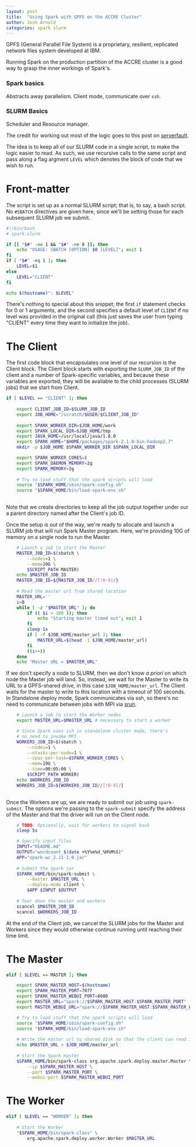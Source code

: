 ```yaml
---
layout: post
title:  "Using Spark with GPFS on the ACCRE Cluster"
author: Josh Arnold
categories: spark slurm 
---
```


GPFS (General Parallel File System) is a proprietary, resilient, replicated
network files system developed at IBM. 

Running Spark on the production partition of the ACCRE cluster is a good
way to grasp the inner workings of Spark's. 

### Spark basics
Abstracts away parallelism.
Client mode, communicate over `ssh`.

### SLURM Basics
Scheduler and Resource manager. 

The credit for working out most of the logic goes  to this post on
[serverfault](http://serverfault.com/questions/776687/how-can-i-run-spark-on-a-cluster-using-slurm).

The idea is to keep all of our SLURM code in a single script, to make the logic easier
to read. As such, we use recursive calls to the same script and pass along a flag
argment `LEVEL` which denotes the block of code that we wish to run. 

# Front-matter

The script is set up as a normal SLURM script; that is, to say, a bash script. No 
`#SBATCH` directives are given here, since we'll be setting those for each subsequent
SLURM job we submit.

```bash
#!/bin/bash
# spark.slurm

if [[ "$#" -ne 1 && "$#" -ne 0 ]]; then
    echo "USAGE: SBATCH [OPTION] $0 [LEVEL]"; exit 1
fi
if [ "$#" -eq 1 ]; then
    LEVEL=$1
else
    LEVEL="CLIENT"
fi

echo $(hostname)": $LEVEL" 
```

There's nothing to special about this snippet; the first `if` statement checks for
0 or 1 arguments, and the second specifies a default level of `CLIENT` if no level
was provided in the original call (this just saves the user from typing "CLIENT" every
time they want to initialize the job).

# The Client

The first code block that encapsulates one level of our recursion is the Client block.
The Client block starts with exporting the `SLURM_JOB_ID` of the client and a number of 
Spark-specific variables, and because these variables are exported, they will be
available to the child processes (SLURM jobs) that we start from Client.

```bash
if [ $LEVEL == "CLIENT" ]; then
   
    export CLIENT_JOB_ID=$SLURM_JOB_ID
    export JOB_HOME="/scratch/$USER/$CLIENT_JOB_ID"
    
    export SPARK_WORKER_DIR=$JOB_HOME/work
    export SPARK_LOCAL_DIR=$JOB_HOME/tmp
    export JAVA_HOME=/usr/local/java/1.8.0
    export SPARK_HOME="$HOME/packages/spark-2.1.0-bin-hadoop2.7"
    mkdir -p $JOB_HOME $SPARK_WORKER_DIR $SPARK_LOCAL_DIR 

    export SPARK_WORKER_CORES=1
    export SPARK_DAEMON_MEMORY=2g
    export SPARK_MEMORY=2g
    
    # Try to load stuff that the spark scripts will load
    source "$SPARK_HOME/sbin/spark-config.sh"
    source "$SPARK_HOME/bin/load-spark-env.sh"
   
```

Note that we create directories to keep all the job output together under our a 
parent directory named after the Client's job ID. 

Once the setup is out of the way, we're ready to allocate and launch a 
SLURM job that will run Spark Master program. Here, we're providing 10G of memory
on a single node to run the Master.

```bash
    # Launch a job to start the Master
    MASTER_JOB_ID=$(sbatch \
        --nodes=1 \
        --mem=10G \
        $SCRIPT_PATH MASTER)
    echo $MASTER_JOB_ID
    MASTER_JOB_ID=${MASTER_JOB_ID//[!0-9]/} 
   
    # Read the master url from shared location 
    MASTER_URL=''
    i=0
    while [ -z "$MASTER_URL" ]; do
        if (( $i > 100 )); then
            echo "Starting master timed out"; exit 1
        fi
        sleep 1s
        if [ -f $JOB_HOME/master_url ]; then
            MASTER_URL=$(head -1 $JOB_HOME/master_url)
        fi
        ((i++))
    done
    echo "Master URL = $MASTER_URL"
```

If we don't specify a node to SLURM, then we don't know *a priori* on which node
the Master job will land. So, instead, we wait for the Master to write its URL to 
a GPFS-shared drive, in this case `$JOB_HOME/master_url`. The Client waits for 
the master to write to this location with a timeout of 100 seconds. 
In Standalone deploy mode, Spark communicates via ssh, so there's no need to 
communicate between jobs with MPI via [srun][slurm-srun].

```bash
    # Launch a job to start the Worker nodes
    export MASTER_URL=$MASTER_URL # necessary to start a worker

    # Since Spark uses ssh in standalone cluster mode, there's
    # no need to invoke MPI
    WORKERS_JOB_ID=$(sbatch \
        --nodes=1 \
        --ntasks-per-node=1 \
        --cpus-per-task=$SPARK_WORKER_CORES \
        --mem=10G \
        --time=00:05:00 \
        $SCRIPT_PATH WORKER)
    echo $WORKERS_JOB_ID
    WORKERS_JOB_ID=${WORKERS_JOB_ID//[!0-9]/} 
  
```

Once the Workers are up, we are ready to submit our job using `spark-submit`. The 
options we're passing to the `spark-submit` specify the address of the Master and 
that the driver will run on the Client node.

```bash
    # TODO: Optionally, wait for workers to signal back
    sleep 5s

    # Specify input files
    INPUT="README.md"
    OUTPUT="wordcount_$(date +%Y%m%d_%H%M%S)"
    APP="spark-wc_2.11-1.0.jar"
    
    # Submit the Spark jar
    $SPARK_HOME/bin/spark-submit \
        --master $MASTER_URL \
        --deploy-mode client \
        $APP $INPUT $OUTPUT 
    
    # Tear down the master and workers
    scancel $MASTER_JOB_ID
    scancel $WORKERS_JOB_ID
```

At the end of the Client job, we cancel the SLURM jobs for the Master and Workers
since they would otherwise continue running until reaching their time limit.

# The Master

```bash
elif [ $LEVEL == MASTER ]; then

    export SPARK_MASTER_HOST=$(hostname)
    export SPARK_MASTER_PORT=7077
    export SPARK_MASTER_WEBUI_PORT=8080
    export MASTER_URL="spark://$SPARK_MASTER_HOST:$SPARK_MASTER_PORT"
    export MASTER_WEBUI_URL="spark://$SPARK_MASTER_HOST:$SPARK_MASTER_WEBUI_PORT"

    # Try to load stuff that the spark scripts will load
    source "$SPARK_HOME/sbin/spark-config.sh"
    source "$SPARK_HOME/bin/load-spark-env.sh"
    
    # Write the master url to shared disk so that the client can read it.
    echo $MASTER_URL > $JOB_HOME/master_url
    
    # Start the Spark master
    $SPARK_HOME/bin/spark-class org.apache.spark.deploy.master.Master \
        --ip $SPARK_MASTER_HOST \
        --port $SPARK_MASTER_PORT \
        --webui-port $SPARK_MASTER_WEBUI_PORT
```

# The Worker

```bash
elif [ $LEVEL == "WORKER" ]; then
    
    # Start the Worker
    "$SPARK_HOME/bin/spark-class" \
        org.apache.spark.deploy.worker.Worker $MASTER_URL
```





[slurm-srun]:   https://slurm.schedmd.com/srun.html
